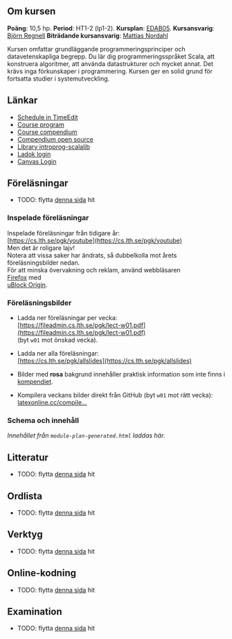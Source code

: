 ## Om kursen

**Poäng**: 10,5 hp. **Period**: HT1-2 (lp1-2). **Kursplan**:
[EDAB05](https://kurser.lth.se/kursplaner/senaste/EDAB05.html).
**Kursansvarig**: [Björn Regnell](http://cs.lth.se/bjornregnell) **Biträdande
kursansvarig**: [Mattias Nordahl](https://cs.lth.se/nordahl-mattias/)

Kursen omfattar grundläggande programmeringsprinciper och datavetenskapliga
begrepp. Du lär dig programmeringsspråket Scala, att konstruera algoritmer, att
använda datastrukturer och mycket annat. Det krävs inga förkunskaper i
programmering. Kursen ger en solid grund för fortsatta studier i
systemutveckling.

## Länkar

- [Schedule in TimeEdit](https://cs.lth.se/pgk/schema/timeedit/)
- [Course program](https://fileadmin.cs.lth.se/pgk/courseplan.pdf)
- [Course compendium](https://cs.lth.se/pgk/kompendium/)
- [Compendium open source](http://github.com/lunduniversity/introprog)
- [Library introprog-scalalib](http://github.com/lunduniversity/introprog-scalalib)
- [Ladok login](https://www.student.ladok.se/student/app/studentwebb/)
- [Canvas Login](https://canvas.education.lu.se/courses/31677)

## Föreläsningar

- TODO: flytta [denna sida](https://cs.lth.se/pgk/foerelaesningar/) hit

### Inspelade föreläsningar

Inspelade föreläsningar från tidigare år:  
[https://cs.lth.se/pgk/youtube](https://cs.lth.se/pgk/youtube)  
Men det är roligare lajv!  
Notera att vissa saker har ändrats, så dubbelkolla mot årets föreläsningsbilder
nedan.  
För att minska övervakning och reklam, använd webbläsaren  
[Firefox](https://www.mozilla.org/en-US/firefox/all) med  
[uBlock Origin](https://addons.mozilla.org/en-US/firefox/addon/ublock-origin/).

### Föreläsningsbilder

- Ladda ner föreläsningar per vecka:  
  [https://fileadmin.cs.lth.se/pgk/lect-w01.pdf](https://fileadmin.cs.lth.se/pgk/lect-w01.pdf)  
  (byt `w01` mot önskad vecka).

- Ladda ner alla föreläsningar:  
  [https://cs.lth.se/pgk/allslides](https://cs.lth.se/pgk/allslides)

- Bilder med **rosa** bakgrund innehåller praktisk information som inte finns
  i  
  [kompendiet](https://cs.lth.se/pgk/compendium/).

- Kompilera veckans bilder direkt från GitHub (byt `w01` mot rätt vecka):  
  [latexonline.cc/compile...](https://latexonline.cc/compile?git=https://github.com/lunduniversity/introprog&target=slides/lect-w01.tex&command=pdflatex)

### Schema och innehåll

_Innehållet från `module-plan-generated.html` laddas här._

<!-- Om du vill inkludera det statiskt, klistra in det här -->

## Litteratur

- TODO: flytta [denna sida](https://cs.lth.se/pgk/litteratur/) hit

## Ordlista

- TODO: flytta [denna sida](https://cs.lth.se/pgk/ordlista/) hit

## Verktyg

- TODO: flytta [denna sida](https://cs.lth.se/pgk/verktyg/) hit

## Online-kodning

- TODO: flytta [denna sida](https://cs.lth.se/pgk/code-online/) hit

## Examination

- TODO: flytta [denna sida](https://cs.lth.se/pgk/examination/) hit
